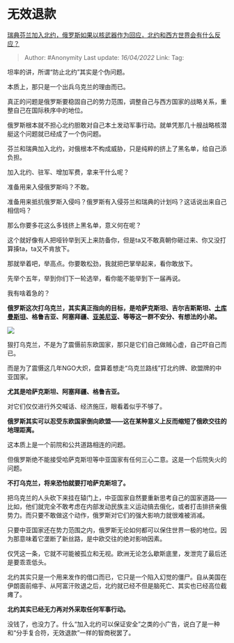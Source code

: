 # 无效退款
[瑞典芬兰加入北约，俄罗斯如果以核武器作为回应，北约和西方世界会有什么反应？](https://www.zhihu.com/question/527615135/answer/2438490574)

> Author: #Anonymity 
> Last update: *16/04/2022* 
> Link:
> Tag: 

坦率的讲，所谓“防止北约”其实是个伪问题。

本质上，那只是一个出兵乌克兰的理由而已。

真正的问题是俄罗斯要稳固自己的势力范围，调整自己与西方国家的战略关系，重整自己在国际秩序中的地位。

俄罗斯根本就不担心北约胆敢对自己本土发动军事行动。就单凭那几十艘战略核潜艇这个问题就已经成了一个伪问题。

芬兰和瑞典加入北约，对俄根本不构成威胁，只是纯粹的挤上了黑名单，给自己添负担。

加入北约、驻军、增加军费，拿来干什么呢？

准备用来入侵俄罗斯吗？不敢。

准备用来抵抗俄罗斯入侵吗？俄罗斯有入侵芬兰和瑞典的计划吗？这话说出来自己相信吗？

那么你要多花这么多钱挤上黑名单，意义何在呢？

这个就好像有人把哑铃举到天上来防备你，但是ta又不敢真朝你砸过来、你又没打算揍ta，ta又不肯放下。

那就举着吧，举高点。你要敢松劲，我就把巴掌举起来，看你敢放下。

先举个五年，举到你们下一轮选举，看你能不能举到下一届再说。

我有啥着急的？

**俄罗斯这次打乌克兰，其实真正指向的目标，是哈萨克斯坦、吉尔吉斯斯坦、[土库曼斯坦](https://www.zhihu.com/search?q=%E5%9C%9F%E5%BA%93%E6%9B%BC%E6%96%AF%E5%9D%A6&search_source=Entity&hybrid_search_source=Entity&hybrid_search_extra=%7B%22sourceType%22%3A%22answer%22%2C%22sourceId%22%3A2438490574%7D)、格鲁吉亚、阿塞拜疆、[亚美尼亚](https://www.zhihu.com/search?q=%E4%BA%9A%E7%BE%8E%E5%B0%BC%E4%BA%9A&search_source=Entity&hybrid_search_source=Entity&hybrid_search_extra=%7B%22sourceType%22%3A%22answer%22%2C%22sourceId%22%3A2438490574%7D)、等等这一群不安分、有想法的小弟。**

![](https://pic1.zhimg.com/50/v2-fb2c25f02c6deec676870017c3914707_720w.jpg?source=1940ef5c)

狠打乌克兰，不是为了震慑前东欧国家，那只是它们自己做贼心虚，自己吓自己而已。

而是为了震慑这几年NGO大炽，盘算着想走“乌克兰路线”打北约牌、欧盟牌的中亚国家。

**尤其是哈萨克斯坦、阿塞拜疆、格鲁吉亚。**

对它们仅仅进行外交喊话、经济施压，眼看着似乎不够了。

**俄罗斯其实可以忍受东欧国家倒向欧盟——这在某种意义上反而缩短了俄欧交往的地理距离。**

这本质上是一个前院和公共道路相连的问题。

但俄罗斯绝不能接受哈萨克斯坦等中亚国家有任何三心二意。这是一个后院失火的问题。

**不打乌克兰，将来恐怕就要打哈萨克斯坦了。**

把乌克兰的人头砍下来挂在辕门上，中亚国家自然要重新思考自己的国家道路——比如，他们就完全不敢考虑在内部发动民族主义运动搞去俄化，或者打击排挤亲俄势力。而只要不敢做这个动作，俄罗斯对它们的强大影响力就很难被消减。

只要中亚国家还在势力范围之内，俄罗斯无论如何都可以保住世界一极的地位。因为那意味着它垄断了新丝路，是中欧交往的绝对影响因素。

仅凭这一条，它就不可能被孤立和无视。欧洲无论怎么歇斯底里，发泄完了最后还是要乖乖低头。

北约其实只是一个用来发作的借口而已，它只是一个陷入幻觉的僵尸。自从美国在伊朗面前缩手、从阿富汗败退之后，北约就已经不但是脑死亡、其实也已经高位截瘫了。

**北约其实已经无力再对外采取任何军事行动。**

没钱了，也没力了。什么“加入北约可以保证安全”之类的小广告，说白了是一种和“分手复合符，无效退款”一样的智商税罢了。